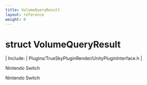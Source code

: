 ```yaml
---
title: VolumeQueryResult
layout: reference
weight: 0
---
```

struct VolumeQueryResult
===

| Include: | Plugins/TrueSkyPluginRender/UnityPluginInterface.h |

Nintendo Switch




Nintendo Switch


